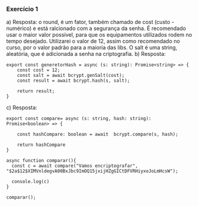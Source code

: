 ### Exercício 1
a) Resposta: o round, é um fator, também chamado de cost (custo - numérico) e está ralcionado com a segurança da senha. É recomendado usar o maior valor possível, para que os equipamentos utilizados rodem no tempo desejado. Utilizarei o valor de 12, assim como recomendado no curso, por o valor padrão para a maioria das libs. O salt é uma string, aleatória, que é adicionada a senha na criptografia.
b) Resposta:
```
export const generetorHash = async (s: string): Promise<string> => {
    const cost = 12;
    const salt = await bcrypt.genSalt(cost);
    const result = await bcrypt.hash(s, salt);
        
    return result;
}
```
c) Resposta:
```
export const compare= async (s: string, hash: string): Promise<boolean> => {
    
    const hashCompare: boolean = await  bcrypt.compare(s, hash);

    return hashCompare
}
```

```
async function comparar(){
  const c = await compare("Vamos encriptografar", "$2a$12$XIMVnldegvA00BxJbc9ImOQ15jxijHZgGICtDFVRHiyxoJoLmHcsW");

  console.log(c)
}

comparar();
```
```